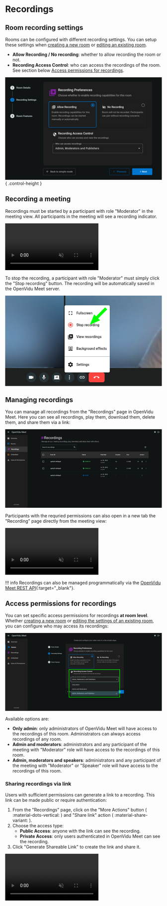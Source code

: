 # Recordings

## Room recording settings

Rooms can be configured with different recording settings. You can setup these settings when [creating a new room](./rooms-and-meetings.md#creating-a-room) or [editing an existing room](./rooms-and-meetings.md#editing-a-room).

- **Allow Recording / No recording**: whether to allow recording the room or not.
- **Recording Access Control**: who can access the recordings of the room. See section below [Access permissions for recordings](#access-permissions-for-recordings).

![Room recording settings](../../../assets/images/meet/recordings/room-recording-settings.png){ .control-height }

## Recording a meeting

Recordings must be started by a participant with role "Moderator" in the meeting view. All participants in the meeting will see a recording indicator.

<video class="round-corners" src="../../../assets/videos/meet/start-recording.mp4" defer muted playsinline autoplay loop async></video>

To stop the recording, a participant with role "Moderator" must simply click the "Stop recording" button. The recording will be automatically saved in the OpenVidu Meet server.

![Stop recording](../../../assets/images/meet/recordings/stop-recording.png)

## Managing recordings

You can manage all recordings from the "Recordings" page in OpenVidu Meet. Here you can see all recordings, play them, download them, delete them, and share them via a link:

![Recording page](../../../assets/images/meet/recordings/recording-page.png)

Participants with the requried permissions can also open in a new tab the "Recording" page directly from the meeting view:

<video class="round-corners" src="../../../assets/videos/meet/recording-while-meeting.mp4" defer muted playsinline autoplay loop async></video>

!!! info
    Recordings can also be managed programmatically via the [OpenVidu Meet REST API](../../assets/htmls/rest-api.html#/operations/getRecordings){:target="_blank"}.

## Access permissions for recordings

You can set specific access permissions for recordings **at room level**. Whether [creating a new room](./rooms-and-meetings.md#creating-a-room) or [editing the settings of an existing room](./rooms-and-meetings.md#editing-a-room), you can configure who may access its recordings:

![Access permissions for recordings](../../../assets/images/meet/recordings/recording-access-control.png)

Available options are:

- **Only admin**: only administrators of OpenVidu Meet will have access to the recordings of this room. Administrators can always access recordings of any room.
- **Admin and moderators**: administrators and any participant of the meeting with "Moderator" role will have access to the recordings of this room.
- **Admin, moderators and speakers**: administrators and any participant of the meeting with "Moderator" or "Speaker" role will have access to the recordings of this room.

### Sharing recordings via link

Users with sufficient permissions can generate a link to a recording. This link can be made public or require authentication:

1. From the "Recordings" page, click on the "More Actions" button ( :material-dots-vertical: ) and "Share link" action ( :material-share-variant: ).
2. Choose the access type:
      - **Public Access**: anyone with the link can see the recording.
      - **Private Access**: only users authenticated in OpenVidu Meet can see the recording.
3. Click "Generate Shareable Link" to create the link and share it.

<video class="round-corners" src="../../../assets/videos/meet/meet-recording-share-dark.mp4#only-dark" defer muted playsinline autoplay loop async></video>
